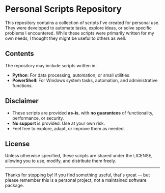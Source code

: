 # Personal Scripts Repository

This repository contains a collection of scripts I've created for personal use. They were developed to automate tasks, explore ideas, or solve specific problems I encountered. While these scripts were primarily written for my own needs, I thought they might be useful to others as well.

## Contents

The repository may include scripts written in:

- **Python**: For data processing, automation, or small utilities.
- **PowerShell**: For Windows system tasks, automation, and administrative functions.

## Disclaimer

- These scripts are provided **as-is**, with **no guarantees** of functionality, performance, or security.
- **No support** is provided. Use at your own risk.
- Feel free to explore, adapt, or improve them as needed.

## License

Unless otherwise specified, these scripts are shared under the LICENSE, allowing you to use, modify, and distribute them freely.

---

Thanks for stopping by! If you find something useful, that's great — but please remember this is a personal project, not a maintained software package.
